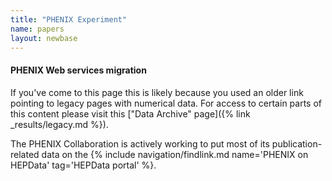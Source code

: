 ```yaml
---
title: "PHENIX Experiment"
name: papers
layout: newbase
---
```

#### PHENIX Web services migration

If you've come to this page this is likely because
you used an older link pointing to legacy pages
with numerical data. For access to certain parts
of this content please visit this 
 ["Data Archive" page]({% link _results/legacy.md %}).

The PHENIX Collaboration is actively working to put
most of its publication-related data on the 
{% include navigation/findlink.md name='PHENIX on HEPData' tag='HEPData portal' %}.


